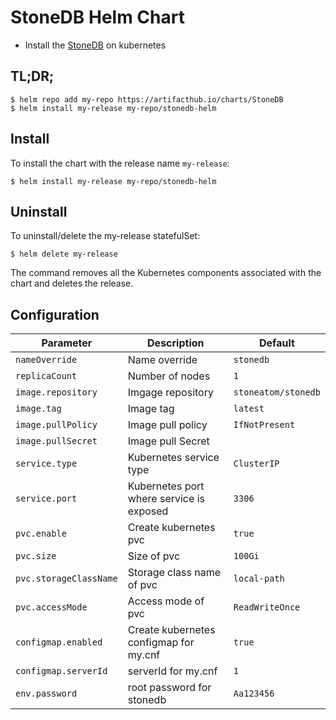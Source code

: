 # StoneDB Helm Chart

* Install the [StoneDB](https://stoneatom.com/StoneDB) on kubernetes

## TL;DR;

```console
$ helm repo add my-repo https://artifacthub.io/charts/StoneDB
$ helm install my-release my-repo/stonedb-helm
```

## Install

To install the chart with the release name `my-release`:

```console
$ helm install my-release my-repo/stonedb-helm
```

## Uninstall

To uninstall/delete the my-release statefulSet:

```console
$ helm delete my-release
```

The command removes all the Kubernetes components associated with the chart and deletes the release.


## Configuration

| Parameter              | Description                              | Default         |
|------------------------|------------------------------------------|-----------------|
| `nameOverride`         | Name override                            | `stonedb`       |
| `replicaCount`         | Number of nodes                          | `1`             |
| `image.repository`     | Imgage repository                        | `stoneatom/stonedb` |
| `image.tag`            | Image tag                                | `latest`        |
| `image.pullPolicy`     | Image pull policy                        | `IfNotPresent`  
| `image.pullSecret`     | Image pull Secret                        | 
| `service.type`         | Kubernetes service type                  | `ClusterIP`     |
| `service.port`         | Kubernetes port where service is exposed | `3306`          |
| `pvc.enable`           | Create kubernetes pvc                    | `true`          |
| `pvc.size`             | Size of pvc                              | `100Gi`         |
| `pvc.storageClassName` | Storage class name of pvc                | `local-path`    |
| `pvc.accessMode`       | Access mode of pvc                       | `ReadWriteOnce` |
| `configmap.enabled`    | Create kubernetes configmap for my.cnf   | `true`          |
| `configmap.serverId`   | serverId for my.cnf                      | `1`             |
| `env.password`         | root password for stonedb                | `Aa123456`      |

